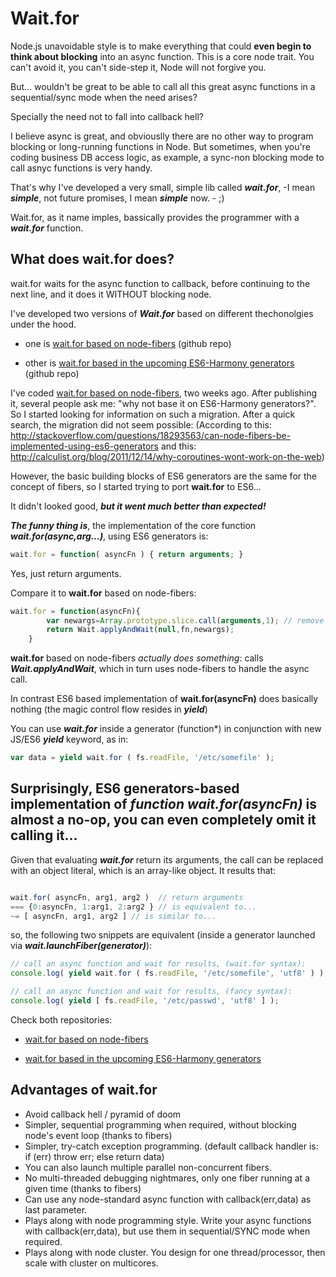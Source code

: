 Wait.for
=======

Node.js unavoidable style is to make everything that could **even begin to think about blocking** into an async function. 
This is a core node trait. You can't avoid it, you can't side-step it, Node will not forgive you.  

But... wouldn't be great to be able to call all this great async functions in a sequential/sync mode when the need arises? 

Specially the need not to fall into callback hell?

I believe async is great, and obviouslly there are no other way to program blocking or long-running functions in Node. 
But sometimes, when you're coding business DB access logic, as example, 
a sync-non blocking mode to call asnyc functions is very handy.

That's why I've developed a very small, simple lib called ***wait.for***, -I mean ***simple***, not future promises, I mean ***simple*** now. - ;)

Wait.for, as it name imples, bassically provides the programmer with a ***wait.for*** function.

What does wait.for does?
--

wait.for waits for the async function to callback, before continuing to the next line, and it does it WITHOUT blocking node.

I've developed two versions of ***Wait.for*** based on different thechonolgies under the hood.

* one is [wait.for based on node-fibers](https://github.com/luciotato/waitfor) (github repo)

* other is [wait.for based in the upcoming ES6-Harmony generators](https://github.com/luciotato/waitfor-ES6) (github repo)

I've coded [wait.for based on node-fibers](https://github.com/luciotato/waitfor), two weeks ago. 
After publishing it, several people ask me: "why not base it on ES6-Harmony generators?". So I started looking for information on such a migration. 
After a quick search, the migration did not seem possible:
(According to this: http://stackoverflow.com/questions/18293563/can-node-fibers-be-implemented-using-es6-generators
and this: http://calculist.org/blog/2011/12/14/why-coroutines-wont-work-on-the-web)

However, the basic building blocks of ES6 generators are the same for the concept of fibers, 
so I started trying to port **wait.for** to ES6...

It didn't looked good, ***but it went much better than expected!***

***The funny thing is***, the implementation of the core function ***wait.for(async,arg...)***, using ES6 generators is:

```javascript
wait.for = function( asyncFn ) { return arguments; }
```
Yes, just return arguments.

Compare it to **wait.for** based on node-fibers:

```javascript
wait.for = function(asyncFn){ 
        var newargs=Array.prototype.slice.call(arguments,1); // remove function from args
        return Wait.applyAndWait(null,fn,newargs); 
    }
```

**wait.for** based on node-fibers *actually does something*: calls ***Wait.applyAndWait***, which in turn uses node-fibers to handle the async call. 

In contrast ES6 based implementation of **wait.for(asyncFn)** does basically nothing 
(the magic control flow resides in ***yield***)

You can use ***wait.for*** inside a generator (function*) in conjunction with new JS/ES6 ***yield*** keyword, as in:

```javascript
var data = yield wait.for ( fs.readFile, '/etc/somefile' );
```

<h2>Surprisingly, ES6 generators-based implementation of <i>function wait.for(asyncFn)</i> 
is almost a no-op, you can even completely omit it calling it...</h2></blockquote>

Given that evaluating ***wait.for*** return its arguments, the call can be replaced with an object literal, which is an array-like object. It results that:
```javascript

wait.for( asyncFn, arg1, arg2 )  // return arguments
=== {0:asyncFn, 1:arg1, 2:arg2 } // is equivalent to...
~= [ asyncFn, arg1, arg2 ] // is similar to...
```
so, the following two snippets are equivalent (inside a generator launched via ***wait.launchFiber(generator)***):

```javascript
// call an async function and wait for results, (wait.for syntax):
console.log( yield wait.for ( fs.readFile, '/etc/somefile', 'utf8' ) );

// call an async function and wait for results, (fancy syntax):
console.log( yield [ fs.readFile, '/etc/passwd', 'utf8' ] );
```

Check both repositories:

* [wait.for based on node-fibers](https://github.com/luciotato/waitfor) 

* [wait.for based in the upcoming ES6-Harmony generators](https://github.com/luciotato/waitfor-ES6)


Advantages of wait.for
---

* Avoid callback hell / pyramid of doom
* Simpler, sequential programming when required, without blocking node's event loop (thanks to fibers)
* Simpler, try-catch exception programming. (default callback handler is: if (err) throw err; else return data)
* You can also launch multiple parallel non-concurrent fibers.
* No multi-threaded debugging nightmares, only one fiber running at a given time (thanks to fibers)
* Can use any node-standard async function with callback(err,data) as last parameter.
* Plays along with node programming style. Write your async functions with callback(err,data), but use them in sequential/SYNC mode when required.
* Plays along with node cluster. You design for one thread/processor, then scale with cluster on multicores.
